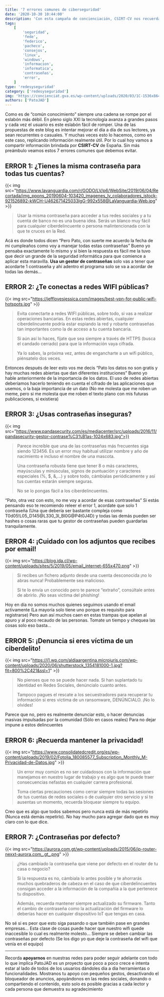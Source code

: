```yaml
---
title: '7 errores comunes de ciberseguridad'
date: '2020-10-30 10:44:00'
description: 'Con esta campaña de concienciación, CSIRT-CV nos recuerda la importancia de la ciberseguridad cuando navegamos por Internet.'
tags:
    [
        'seguridad',
        'fede',
        'federico',
        'pacheco',
        'consejos',
        'linux',
        'windows',
        'informacion',
        'informatica',
        'contraseñas',
        'error',
    ]
type: 'redesyseguridad'
category: ['redesyseguridad']
img: 'https://concienciat.gva.es/wp-content/uploads/2020/03/1C-1536x864.jpg'
authors: ['PatoJAD']
---
```


Como es de “común conocimiento” siempre una cadena se rompe por el eslabón más débil. En pleno siglo XXI la tecnología avanza a grandes pasos y cada vez el usuario es este eslabón fácil de romper. Una de las propuestas de este blog es intentar mejorar el día a día de sus lectores, ya sean recurrentes o casuales. Y muchas veces esto lo hacemos, como en este caso, replicando información realmente útil. Por lo cual hoy vamos a compartir información brindada por **CSIRT-CV** de España. Sin más preámbulo veamos estos 7 errores comunes que debemos evitar.

## ERROR 1: ¿Tienes la misma contraseña para todas tus cuentas?

{{< img src="https://www.lavanguardia.com/r/GODO/LV/p6/WebSite/2019/06/04/Recortada/img_ppons_20190604-103420_imagenes_lv_colaboradores_istock-921526892-kWCH-U462671425033IgG-992x558@LaVanguardia-Web.jpg" >}}

> Usar la misma contraseña para acceder a tus redes sociales y a tu cuenta de banco no es una buena idea. Serás un blanco muy fácil para cualquier ciberdelincuente o persona malintencionada con la que te cruces en la Red.

Acá es donde todos dicen “Pero Pato, con suerte me acuerdo la fecha de mi cumpleaños como voy a manejar todas estas contraseñas” Bueno yo pensaba exactamente lo mismo y si bien la respuesta es fácil me la tuvo que decir un grande de la seguridad informática para que comience a aplicar esta maravilla. **Usa un gestor de contraseñas** solo vas a tener que acordarte 1 contraseña y ahí adentro el programa solo se va a acordar de todas las demás…

## ERROR 2: ¿Te conectas a redes WIFI públicas?

{{< img src="https://jefflovesjessica.com/images/best-vpn-for-public-wifi-hotspots.jpg" >}}

> Evita conectarte a redes WIFI públicas, sobre todo, si vas a realizar operaciones bancarias. En estas redes abiertas, cualquier ciberdelincuente podría estar espiando la red y robarte contraseñas tan importantes como la de acceso a tu cuenta bancaria.
>
> Si aún así lo haces, fíjate que sea siempre a través de HTTPS (busca el candado cerrado) para que la información vaya cifrada.
>
> Ya lo sabes, la próxima vez, antes de engancharte a un wifi público, piénsatelo dos veces.

Entonces después de leer esto vos me decis “Pato los datos no son gratis y hay muchas redes abiertas que dan diferentes instituciones” Bueno yo hable anteriormente de la importancia de los datos. El uso de redes abiertas deberíamos hacerlo teniendo en cuenta el cifrado de las aplicaciones que usemos, o la baja importancia de un dato (No me molesta que me roben un meme, pero si me molesta que me roben el texto plano con mis futuras publicaciones, si existiera)

## ERROR 3: ¿Usas contraseñas inseguras?

{{< img src="https://www.pandasecurity.com/es/mediacenter/src/uploads/2016/11/pandasecurity-gestor-contrase%C3%B1as-1024x683.jpg">}}

> Parece increíble que una de las contraseñas más frecuentes siga siendo 123456. Es un error muy habitual utilizar nombre y año de nacimiento e incluso el nombre de una mascota.
>
> Una contraseña robusta tiene que tener 8 o más caracteres, mayúsculas y minúsculas, signos de puntuación y caracteres especiales (%, $, &,…) y sobre todo, cámbialas periódicamente y así tus cuentas estarán siempre seguras.
>
> No se lo pongas fácil a los ciberdelincuentes.

“Pato, otra vez con esto, no me voy a acordar de esas contraseñas” Si estás pensando eso te recomiendo releer el error 1, acordate que solo 1 contraseña (Una que debería ser bastante compleja como T0d05!L05_D145@L330_3l_Bl0G@P4t0J4D) y todas las demás pueden ser hashes o cosas raras que tu gestor de contraseñas pueden guardarlas tranquilamente.

## ERROR 4: ¡Cuidado con los adjuntos que recibes por email!

{{< img src="https://blog.ida.cl/wp-content/uploads/sites/5/2019/05/email_internet-655x470.png" >}}

> Si recibes un fichero adjunto desde una cuenta desconocida ¡no lo abras nunca! Probablemente sea malicioso.
>
> Si te lo envía un conocido pero te parece “extraño”, consúltale antes de abrirlo. ¡No seas víctima del phishing!

Hoy en día no somos muchos quienes seguimos usando el email activamente (La mayoría solo tiene uno porque es requisito para registrarse) Pero aun así muchos caen en estas trampas que apelan al apuro y al poco recaudo de las personas. Tomate un tiempo y chequea las cosas solo eso basta…

## ERROR 5: ¡Denuncia si eres víctima de un ciberdelito!

{{< img src="https://i1.wp.com/aldiaargentina.microjuris.com/wp-content/uploads/2020/06/shutterstock_1354181000-1.jpg?fit=800%2C421&ssl=1" >}}

> No pienses que no se puede hacer nada. Si han suplantado tu identidad en Redes Sociales, denúncialo cuanto antes.
>
> Tampoco pagues el rescate a los secuestradores para recuperar tu información si eres víctima de un ransomware, DENÚNCIALO. ¡No lo olvides!

Parece que no, pero es realmente denunciar esto, o hacer denuncias masivas impulsadas por la comunidad (Sólo en casos reales) Para no dejar impune a estos delincuentes

## ERROR 6: ¡Recuerda mantener la privacidad!

{{< img src="https://www.consolidatedcredit.org/es/wp-content/uploads/2019/02/Fotolia_180085577_Subscription_Monthly_M-Privacidad-de-Datos.jpg" >}}

> Un error muy común es no ser cuidadosos con la información que manejamos en nuestro lugar de trabajo y es algo que te puede traer consecuencias nefastas en cualquier carrera profesional.
>
> Toma ciertas precauciones como cerrar siempre todas las sesiones de tus cuentas de redes sociales o de cualquier otro servicio y si te ausentas un momento, recuerda bloquear siempre tu equipo.

Creo que es algo que todos sabemos pero nunca está de más repetirlo (Nunca está demás repetirlo). No hay mucho para agregar dado que es muy claro con lo que dice.

## ERROR 7: ¿Contraseñas por defecto?

{{< img src="https://aurora.com.gt/wp-content/uploads/2015/06/ip-router-nexxt-aurora.com_.gt_.png" >}}

> ¿Has cambiado la contraseña que viene por defecto en el router de tu casa o negocio?
>
> Si la respuesta es no, cámbiala lo antes posible y te ahorrarás muchos quebraderos de cabeza en el caso de que ciberdelincuentes consigan acceder a la información de la compañía a la que pertenece tu dispositivo.
>
> Además, recuerda mantener siempre actualizado su firmware. Tanto el cambio de contraseña como la actualización del firmware lo deberías hacer en cualquier dispositivo IoT que tengas en casa.

No sé si es peor que esto siga pasando o que también pase en grandes empresas… Esta clase de cosas puede hacer que nuestro wifi quede inaccesible lo cual es realmente molesto… Siempre se deben cambiar las contraseñas por defecto (Se los digo yo que deje la contraseña del wifi que venía en el equipo)

---

Recorda **apoyarnos** en nuestras redes para poder seguir adelante con todo lo que implica PatoJAD es un proyecto que poco a poco crece e intenta estar al lado de todos de los usuarios dándoles dia a dia herramientas o funcionalidades. Mostranos tu apoyo con pequeños gestos, desactivando el bloqueador de anuncios, apoyándonos en las redes sociales, donando o compartiendo el contenido, esto solo es posible gracias a cada lector y cada persona que demuestra su agradecimiento

